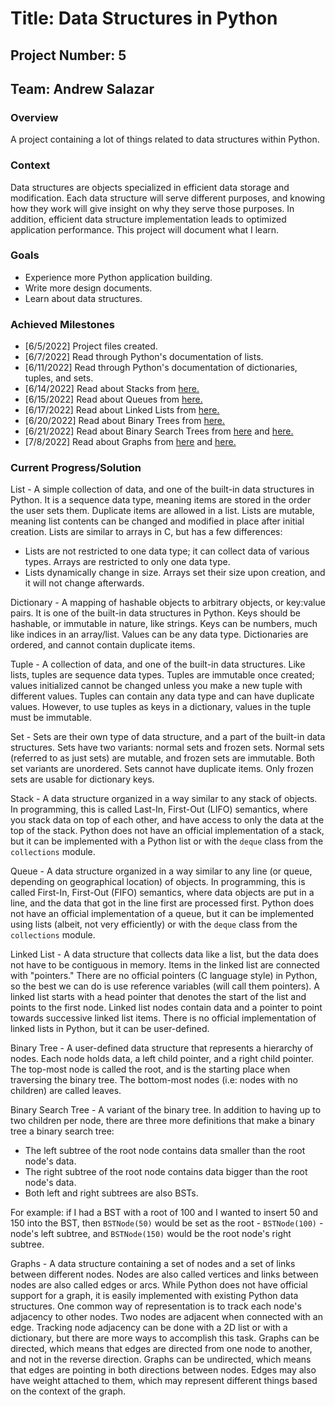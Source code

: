 # Title: Data Structures in Python

## Project Number: 5

## Team: Andrew Salazar

### Overview

A project containing a lot of things related to data structures within Python.

### Context

Data structures are objects specialized in efficient data storage and modification. Each data structure will serve different purposes, and knowing how they work will give insight on why they serve those purposes. In addition, efficient data structure implementation leads to optimized application performance. This project will document what I learn.

### Goals

- Experience more Python application building.
- Write more design documents.
- Learn about data structures.

### Achieved Milestones

- [6/5/2022] Project files created.
- [6/7/2022] Read through Python's documentation of lists.
- [6/11/2022] Read through Python's documentation of dictionaries, tuples, and sets.
- [6/14/2022] Read about Stacks from [here.](https://realpython.com/python-data-structures/)
- [6/15/2022] Read about Queues from [here.](https://realpython.com/python-data-structures/)
- [6/17/2022] Read about Linked Lists from [here.](https://realpython.com/linked-lists-python/)
- [6/20/2022] Read about Binary Trees from [here.](https://www.geeksforgeeks.org/python-data-structures/)
- [6/21/2022] Read about Binary Search Trees from [here](https://www.geeksforgeeks.org/binary-search-tree-set-1-search-and-insertion/) and [here.](https://www.geeksforgeeks.org/binary-search-tree-set-2-delete/)
- [7/8/2022] Read about Graphs from [here](https://www.tutorialspoint.com/python_data_structure/python_graphs.htm) and [here.](https://www.geeksforgeeks.org/python-data-structures/)

### Current Progress/Solution

List - A simple collection of data, and one of the built-in data structures in Python. It is a sequence data type, meaning items are stored in the order the user sets them. Duplicate items are allowed in a list. Lists are mutable, meaning list contents can be changed and modified in place after initial creation. Lists are similar to arrays in C, but has a few differences:

- Lists are not restricted to one data type; it can collect data of various types. Arrays are restricted to only one data type.
- Lists dynamically change in size. Arrays set their size upon creation, and it will not change afterwards.

Dictionary - A mapping of hashable objects to arbitrary objects, or key:value pairs. It is one of the built-in data structures in Python. Keys should be hashable, or immutable in nature, like strings. Keys can be numbers, much like indices in an array/list. Values can be any data type. Dictionaries are ordered, and cannot contain duplicate items.

Tuple - A collection of data, and one of the built-in data structures. Like lists, tuples are sequence data types. Tuples are immutable once created; values initialized cannot be changed unless you make a new tuple with different values. Tuples can contain any data type and can have duplicate values. However, to use tuples as keys in a dictionary, values in the tuple must be immutable.

Set - Sets are their own type of data structure, and a part of the built-in data structures. Sets have two variants: normal sets and frozen sets. Normal sets (referred to as just sets) are mutable, and frozen sets are immutable. Both set variants are unordered. Sets cannot have duplicate items. Only frozen sets are usable for dictionary keys.

Stack - A data structure organized in a way similar to any stack of objects. In programming, this is called Last-In, First-Out (LIFO) semantics, where you stack data on top of each other, and have access to only the data at the top of the stack. Python does not have an official implementation of a stack, but it can be implemented with a Python list or with the `deque` class from the `collections` module.

Queue - A data structure organized in a way similar to any line (or queue, depending on geographical location) of objects. In programming, this is called First-In, First-Out (FIFO) semantics, where data objects are put in a line, and the data that got in the line first are processed first. Python does not have an official implementation of a queue, but it can be implemented using lists (albeit, not very efficiently) or with the `deque` class from the `collections` module.

Linked List - A data structure that collects data like a list, but the data does not have to be contiguous in memory. Items in the linked list are connected with "pointers." There are no official pointers (C language style) in Python, so the best we can do is use reference variables (will call them pointers). A linked list starts with a head pointer that denotes the start of the list and points to the first node. Linked list nodes contain data and a pointer to point towards successive linked list items. There is no official implementation of linked lists in Python, but it can be user-defined.

Binary Tree - A user-defined data structure that represents a hierarchy of nodes. Each node holds data, a left child pointer, and a right child pointer. The top-most node is called the root, and is the starting place when traversing the binary tree. The bottom-most nodes (i.e: nodes with no children) are called leaves.

Binary Search Tree - A variant of the binary tree. In addition to having up to two children per node, there are three more definitions that make a binary tree a binary search tree:

- The left subtree of the root node contains data smaller than the root node's data.
- The right subtree of the root node contains data bigger than the root node's data.
- Both left and right subtrees are also BSTs.

For example: if I had a BST with a root of 100 and I wanted to insert 50 and 150 into the BST, then `BSTNode(50)` would be set as the root - `BSTNode(100)` - node's left subtree, and `BSTNode(150)` would be the root node's right subtree.

Graphs - A data structure containing a set of nodes and a set of links between different nodes. Nodes are also called vertices and links between nodes are also called edges or arcs. While Python does not have official support for a graph, it is easily implemented with existing Python data structures. One common way of representation is to track each node's adjacency to other nodes. Two nodes are adjacent when connected with an edge. Tracking node adjacency can be done with a 2D list or with a dictionary, but there are more ways to accomplish this task. Graphs can be directed, which means that edges are directed from one node to another, and not in the reverse direction. Graphs can be undirected, which means that edges are pointing in both directions between nodes. Edges may also have weight attached to them, which may represent different things based on the context of the graph.
